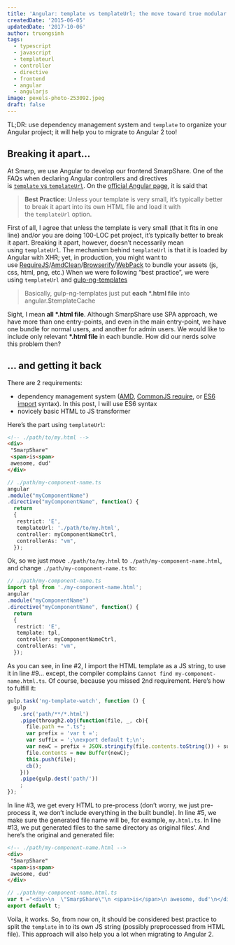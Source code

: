 ```yaml
---
title: 'Angular: template vs templateUrl; the move toward true modular development'
createdDate: '2015-06-05'
updatedDate: '2017-10-06'
author: truongsinh
tags:
  - typescript
  - javascript
  - templateurl
  - controller
  - directive
  - frontend
  - angular
  - angularjs
image: pexels-photo-253092.jpeg
draft: false
---
```


TL;DR: use dependency management system and `template` to organize your Angular project; it will help you to migrate to Angular 2 too!

## Breaking it apart…

At Smarp, we use Angular to develop our frontend SmarpShare. One of the FAQs when declaring Angular controllers and directives is [`template` vs `templateUrl`](https://www.google.ie/search?client=safari&rls=en&q=template+vs+templateurl&ie=UTF-8&oe=UTF-8&gws_rd=cr&ei=anpxVZLVLMyV7Abe4YOoDg). On the [official Angular page](https://docs.angularjs.org/guide/directive), it is said that

> **Best Practice**: Unless your template is very small, it’s typically better to break it apart into its own HTML file and load it with the `templateUrl` option.

First of all, I agree that unless the template is very small (that it fits in one line) and/or you are doing 100-LOC pet project, it’s typically better to break it apart. Breaking it apart, however, doesn’t necessarily mean using `templateUrl`. The mechanism behind `templateUrl` is that it is loaded by Angular with XHR; yet, in production, you might want to use [RequireJS](http://requirejs.org/)/[AmdClean](https://github.com/gfranko/amdclean)/[Browserify](http://browserify.org/)/[WebPack](https://webpack.github.io/) to bundle your assets (js, css, html, png, etc.) When we were following “best practice”, we were using `templateUrl` and [gulp-ng-templates](https://www.npmjs.com/package/gulp-ng-templates)

> Basically, gulp-ng-templates just put **each \*.html file** into angular.$templateCache

Sight, I mean **all \*.html file**. Although SmarpShare use SPA approach, we have more than one entry-points, and even in the main entry-point, we have one bundle for normal users, and another for admin users. We would like to include only relevant **\*.html file** in each bundle. How did our nerds solve this problem then?

## … and getting it back

There are 2 requirements:

-   dependency management system ([AMD](http://en.wikipedia.org/wiki/Asynchronous_module_definition), [CommonJS require](http://wiki.commonjs.org/wiki/Modules/1.1), or [ES6 import](https://developer.mozilla.org/en-US/docs/Web/JavaScript/Reference/Statements/import) syntax). In this post, I will use ES6 syntax
-   novicely basic HTML to JS transformer

Here’s the part using `templateUrl`: 

```html
<!-- ./path/to/my.html -->
<div>
 "SmarpShare"
 <span>is<span>
 awesome, dud'
</div>
```

```ts
// ./path/my-component-name.ts
angular
.module("myComponentName")
.directive("myComponentName", function() {
  return
  {
   restrict: 'E',
   templateUrl: './path/to/my.html',
   controller: myComponentNameCtrl,
   controllerAs: "vm",
  });
```

Ok, so we just move `./path/to/my.html` to `./path/my-component-name.html`, and change `./path/my-component-name.ts` to:

```ts
// ./path/my-component-name.ts
import tpl from './my-component-name.html';
angular
.module("myComponentName")
.directive("myComponentName", function() {
  return
  {
   restrict: 'E',
   template: tpl,
   controller: myComponentNameCtrl,
   controllerAs: "vm",
  });
```

As you can see, in line #2, I import the HTML template as a JS string, to use it in line #9… except, the compiler complains `Cannot find my-component-name.html.ts`. Of course, because you missed 2nd requirement. Here’s how to fulfill it:

```js
gulp.task('ng-template-watch', function () {
  gulp
    .src('path/**/*.html')
    .pipe(through2.obj(function(file, _, cb){
      file.path += ".ts";
      var prefix = 'var t =';
      var suffix = ';\nexport default t;\n';
      var newC = prefix + JSON.stringify(file.contents.toString()) + suffix;
      file.contents = new Buffer(newC);
      this.push(file);
      cb();
    }))
    .pipe(gulp.dest('path/'))
    ;
});
```

In line #3, we get every HTML to pre-process (don’t worry, we just pre-process it, we don’t include everything in the built bundle). In line #5, we make sure the generated file name will be, for example, `my.html.ts`. In line #13, we put generated files to the same directory as original files’. And here’s the original and generated file:

```html
<!-- ./path/my-component-name.html -->
<div>
 "SmarpShare"
 <span>is<span>
 awesome, dud'
</div>
```

```ts
// ./path/my-component-name.html.ts
var t ="<div>\n  \"SmarpShare\"\n <span>is</span>\n awesome, dud'\n</div>\n";
export default t;
```

Voila, it works. So, from now on, it should be considered best practice to split the `template` in to its own JS string (possibly preprocessed from HTML file). This approach will also help you a lot when migrating to Angular 2.
